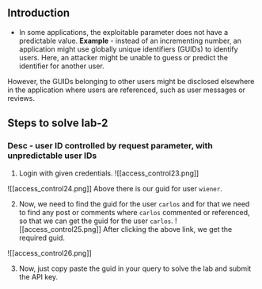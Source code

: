 ## Introduction
- In some applications, the exploitable parameter does not have a predictable value.
**Example** - instead of an incrementing number, an application might use globally unique identifiers (GUIDs) to identify users. Here, an attacker might be unable to guess or predict the identifier for another user.

However, the GUIDs belonging to other users might be disclosed elsewhere in the application where users are referenced, such as user messages or reviews.

## Steps to solve lab-2
### Desc - user ID controlled by request parameter, with unpredictable user IDs

1. Login with given credentials.
![[access_control23.png]]

![[access_control24.png]]
Above there is our guid for user `wiener`.

2. Now, we need to find the guid for the user `carlos` and for that we need to find any post or comments where `carlos` commented or referenced, so that we can get the guid for the user `carlos`.
![[access_control25.png]]
After clicking the above link, we get the required guid.

![[access_control26.png]]

3. Now, just copy paste the guid in your query to solve the lab and submit the API key.

